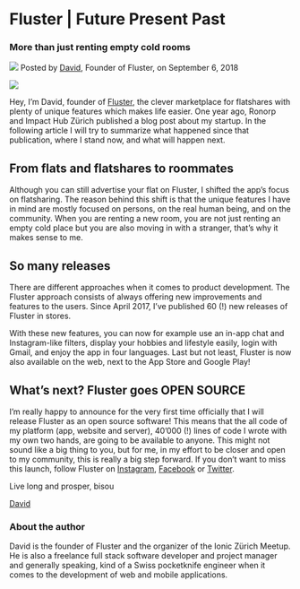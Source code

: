 # Fluster | Future Present Past
### More than just renting empty cold rooms
![](/assets/blog/img/editor/david.png?raw=true) Posted by [David](mailto:david@fluster.io), Founder of Fluster, on September 6, 2018

![](/assets/blog/img/post/home-blog.jpg?raw=true)

Hey, I’m David, founder of [Fluster](https://fluster.io), the clever marketplace for flatshares with plenty of unique features which makes life easier. One year ago, Ronorp and Impact Hub Zürich published a blog post about my startup. In the following article I will try to summarize what happened since that publication, where I stand now, and what will happen next.

## From flats and flatshares to roommates

Although you can still advertise your flat on Fluster, I shifted the app’s focus on flatsharing. The reason behind this shift is that the unique features I have in mind are mostly focused on persons, on the real human being, and on the community. When you are renting a new room, you are not just renting an empty cold place but you are also moving in with a stranger, that’s why it makes sense to me.

## So many releases

There are different approaches when it comes to product development. The Fluster approach consists of always offering new improvements and features to the users. Since April 2017, I’ve published 60 (!) new releases of Fluster in stores.

With these new features, you can now for example use an in-app chat and Instagram-like filters, display your hobbies and lifestyle easily, login with Gmail, and enjoy the app in four languages. Last but not least, Fluster is now also available on the web, next to the App Store and Google Play!

## What’s next? Fluster goes OPEN SOURCE

I’m really happy to announce for the very first time officially that I will release Fluster as an open source software! This means that the all code of my platform (app, website and server), 40’000 (!) lines of code I wrote with my own two hands, are going to be available to anyone. This might not sound like a big thing to you, but for me, in my effort to be closer and open to my community, this is really a big step forward. If you don’t want to miss this launch, follow Fluster on [Instagram](https://instagram.com/fluster.io), [Facebook](https://facebook.com/flusterapp) or [Twitter](https://twitter.com/flusterapp).

Live long and prosper, bisou

[David](mailto:david@fluster.io)

### About the author

David is the founder of Fluster and the organizer of the Ionic Zürich Meetup. He is also a freelance full stack software developer and project manager and generally speaking, kind of a Swiss pocketknife engineer when it comes to the development of web and mobile applications.
